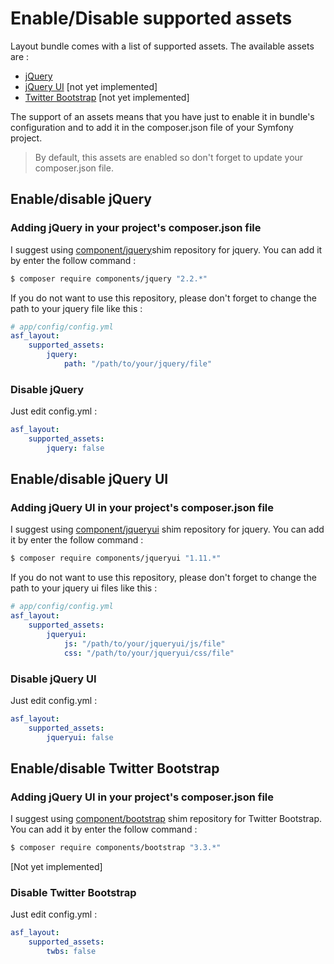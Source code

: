 # Enable/Disable supported assets

Layout bundle comes with a list of supported assets. The available assets are :
* [jQuery](https://jquery.com/)
* [jQuery UI](http://jqueryui.com/) [not yet implemented]
* [Twitter Bootstrap](http://getbootstrap.com/) [not yet implemented]

The support of an assets means that you have just to enable it in bundle's configuration and to add it in the composer.json file of your Symfony project.

> By default, this assets are enabled so don't forget to update your composer.json file.

## Enable/disable jQuery

### Adding jQuery in your project's composer.json file

I suggest using [component/jquery](https://github.com/components/jquery)shim repository for jquery. You can add it by enter the follow command :

```bash
$ composer require components/jquery "2.2.*"
```

If you do not want to use this repository, please don't forget to change the path to your jquery file like this :

```yaml
# app/config/config.yml
asf_layout:
    supported_assets:
        jquery:
            path: "/path/to/your/jquery/file"
```

### Disable jQuery

Just edit config.yml :

```yaml
asf_layout:
    supported_assets:
        jquery: false
```

## Enable/disable jQuery UI

### Adding jQuery UI in your project's composer.json file

I suggest using [component/jqueryui](https://github.com/components/jqueryui) shim repository for jquery. You can add it by enter the follow command :

```bash
$ composer require components/jqueryui "1.11.*"
```

If you do not want to use this repository, please don't forget to change the path to your jquery ui files like this :

```yaml
# app/config/config.yml
asf_layout:
    supported_assets:
        jqueryui:
            js: "/path/to/your/jqueryui/js/file"
            css: "/path/to/your/jqueryui/css/file"
```

### Disable jQuery UI

Just edit config.yml :

```yaml
asf_layout:
    supported_assets:
        jqueryui: false
```

## Enable/disable Twitter Bootstrap

### Adding jQuery UI in your project's composer.json file

I suggest using [component/bootstrap](https://github.com/components/bootstrap) shim repository for Twitter Bootstrap. You can add it by enter the follow command :

```bash
$ composer require components/bootstrap "3.3.*"
```
[Not yet implemented]

### Disable Twitter Bootstrap

Just edit config.yml :

```yaml
asf_layout:
    supported_assets:
        twbs: false
```